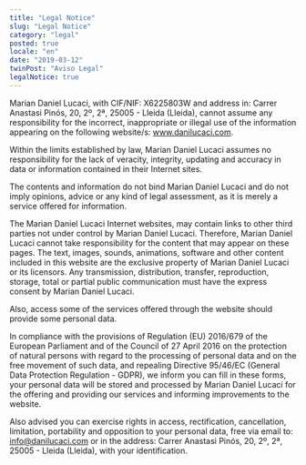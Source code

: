 ```yaml
---
title: "Legal Notice"
slug: "Legal Notice"
category: "legal"
posted: true
locale: "en"
date: "2019-03-12"
twinPost: "Aviso Legal"
legalNotice: true
---
```


Marian Daniel Lucaci, with CIF/NIF: X6225803W and address in: Carrer Anastasi Pinós, 20, 2º, 2ª, 25005 - Lleida
(Lleida), cannot assume any responsibility for the incorrect, inappropriate or illegal use of the information appearing on the following website/s: www.danilucaci.com.

Within the limits established by law, Marian Daniel Lucaci assumes no responsibility for the lack of veracity, integrity, updating and accuracy in data or information contained in their Internet sites.

The contents and information do not bind Marian Daniel Lucaci and do not imply opinions, advice or any kind of legal assessment, as it is merely a service offered for information.

The Marian Daniel Lucaci Internet websites, may contain links to other third parties not under control by Marian Daniel Lucaci. Therefore, Marian Daniel Lucaci cannot take responsibility for the content that may appear on these pages.
The text, images, sounds, animations, software and other content included in this website are the exclusive property of Marian Daniel Lucaci or its licensors. Any transmission, distribution, transfer, reproduction, storage, total or partial public communication must have the express consent by Marian Daniel Lucaci.

Also, access some of the services offered through the website should provide some personal data.

In compliance with the provisions of Regulation (EU) 2016/679 of the European Parliament and of the Council of 27 April 2016 on the protection of natural persons with regard to the processing of personal data and on the free movement of such data, and repealing Directive 95/46/EC (General Data Protection Regulation - GDPR), we inform you can fill in these forms, your personal data will be stored and processed by Marian Daniel Lucaci for the offering and providing our services and informing improvements to the website.

Also advised you can exercise rights in access, rectification, cancellation, limitation, portability and opposition to your personal data, free via email to: info@danilucaci.com or in the address: Carrer Anastasi Pinós, 20, 2º, 2ª, 25005 - Lleida (Lleida), with your identification.